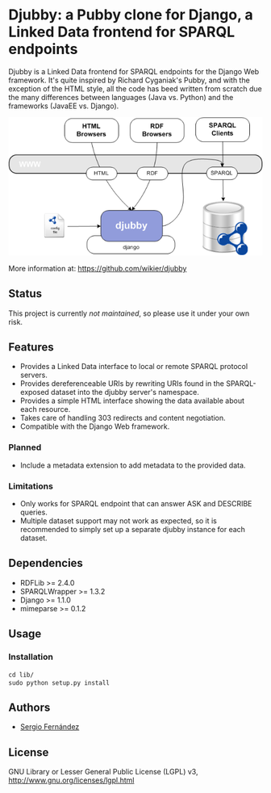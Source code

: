# Djubby: a Pubby clone for Django, a Linked Data frontend for SPARQL endpoints

Djubby is a Linked Data frontend for SPARQL endpoints for the Django Web framework.
It's quite inspired by Richard Cyganiak's Pubby, and with the exception of the HTML
style, all the code has beed written from scratch due the many differences between 
languages (Java vs. Python) and the frameworks (JavaEE vs. Django).

![djubby](https://raw.githubusercontent.com/wikier/djubby/master/doc/images/djubby.png)

More information at: https://github.com/wikier/djubby

## Status

This project is currently *not maintained*, so please use it under your own risk.

## Features

* Provides a Linked Data interface to local or remote SPARQL protocol servers.
* Provides dereferenceable URIs by rewriting URIs found in the SPARQL-exposed dataset into the djubby server's namespace.
* Provides a simple HTML interface showing the data available about each resource.
* Takes care of handling 303 redirects and content negotiation.
* Compatible with the Django Web framework.

### Planned 

* Include a metadata extension to add metadata to the provided data.

### Limitations

* Only works for SPARQL endpoint that can answer ASK and DESCRIBE queries.
* Multiple dataset support may not work as expected, so it is recommended to simply set up a separate djubby instance for each dataset.

## Dependencies

* RDFLib >= 2.4.0
* SPARQLWrapper >= 1.3.2
* Django >= 1.1.0
* mimeparse >= 0.1.2

## Usage

### Installation

    cd lib/
    sudo python setup.py install

## Authors

* [Sergio Fernández](http://www.wikier.org)

## License

GNU Library or Lesser General Public License (LGPL) v3, http://www.gnu.org/licenses/lgpl.html
